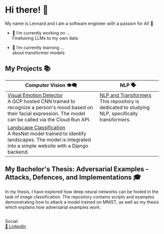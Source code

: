 # Hi there! 👋

My name is Lennard and I am a software engineer with a passion for AI! 🚀

- 🔭 I’m currently working on ... <br>
Finetuning LLMs to my own data <br>
  
- 🌱 I’m currently learning ... <br>
about transformer models <br>

## My Projects 📚

| Computer Vision 👁️‍🗨️ | NLP 🗣️ |
|---|---|
| [Visual Emotion Detector](https://github.com/L-Heidrich/Visual_emotion_detection)  <br> A GCP hosted CNN trained to recognize a person's mood based on their facial expression. The model can be called via the Cloud Run API. | [NLP and Transformers](https://github.com/L-Heidrich/NLP_and_transformers)  <br> This repository is dedicated to studying NLP, specifically transformers. |
| [Landscape Classification](https://github.com/L-Heidrich/Pytorch-landscape-classification)  <br> A ResNet model trained to identify landscapes. The model is integrated into a simple website with a Django backend. |

## My Bachelor's Thesis: Adversarial Examples - Attacks, Defences, and Implementations 🎓

In my thesis, I have explored how deep neural networks can be fooled in the task of image classification. The repository contains scripts and examples demonstrating how to attack a model trained on MNIST, as well as my thesis which explains how adversarial examples work. 

## 
Social: <br>
[🔗 LinkedIn](https://www.linkedin.com/in/lennard-heidrich/)

<!--
**L-Heidrich/L-Heidrich** is a ✨ _special_ ✨ repository because its `README.md` (this file) appears on your GitHub profile.

Here are some ideas to get you started:


-->
